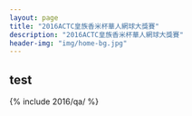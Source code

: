 ```yaml
---
layout: page
title: "2016ACTC皇族香米杯華人網球大獎賽"
description: "2016ACTC皇族香米杯華人網球大獎賽"
header-img: "img/home-bg.jpg"
---
```



## test

{% include 2016/qa/ %}
